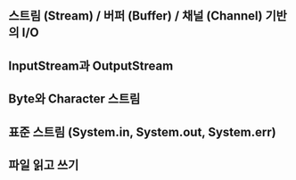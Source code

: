 

## 스트림 (Stream) / 버퍼 (Buffer) / 채널 (Channel) 기반의 I/O
## InputStream과 OutputStream
## Byte와 Character 스트림
## 표준 스트림 (System.in, System.out, System.err)
## 파일 읽고 쓰기